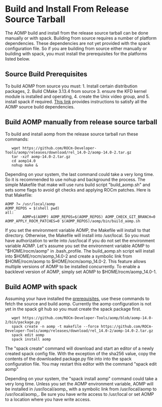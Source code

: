 # Build and Install From Release Source Tarball

The AOMP build and install from the release source tarball can be done manually or with spack.
Building from source requires a number of platform dependencies.
These dependencies are not yet provided with the spack configuration file.
So if you are building from source either manually or building with spack, you must install the prerequisites for the platforms listed below.

## Source Build Prerequisites

To build AOMP from source you must: 1. Install certain distribution packages, 2. Build CMake 3.13.4 from source 3. ensure the KFD kernel module is installed and operating, 4. create the Unix video group, and 5. install spack if required. [This link](SOURCEINSTALL_PREREQUISITE.md) provides instructions to satisfy all the AOMP source build dependencies.

## Build AOMP manually from release source tarball

To build and install aomp from the release source tarball run these commands:

```
   wget https://github.com/ROCm-Developer-Tools/aomp/releases/download/rel_14.0-2/aomp-14.0-2.tar.gz
   tar -xzf aomp-14.0-2.tar.gz
   cd aomp14.0
   nohup make &
```
Depending on your system, the last command could take a very long time.  So it is recommended to use nohup and background the process.  The simple Makefile that make will use runs build script "build_aomp.sh" and sets some flags to avoid git checks and applying ROCm patches. Here is that Makefile:
```
AOMP ?= /usr/local/aomp
AOMP_REPOS = $(shell pwd)
all:
        AOMP=$(AOMP) AOMP_REPOS=$(AOMP_REPOS) AOMP_CHECK_GIT_BRANCH=0 AOMP_APPLY_ROCM_PATCHES=0 $(AOMP_REPOS)/aomp/bin/build_aomp.sh
```
If you set the environment variable AOMP, the Makefile will install to that directory.
Otherwise, the Makefile will install into /usr/local.
So you must have authorization to write into /usr/local if you do not set the environment variable AOMP.
Let's assume you set the environment variable AOMP to "$HOME/rocm/aomp" in .bash_profile.
The build_aomp.sh script will install into $HOME/rocm/aomp_14.0-2 and create a symbolic link from $HOME/rocm/aomp to $HOME/rocm/aomp_14.0-2.
This feature allows multiple versions of AOMP to be installed concurrently.
To enable a backlevel version of AOMP, simply set AOMP to $HOME/rocm/aomp_14.0-1.

## Build AOMP with spack

Assuming your have installed the [prerequisites](SOURCEINSTALL_PREREQUISITE.md), use these commands to fetch the source and build aomp. Currently the aomp configuration is not yet in the spack git hub so you must create the spack package first.

```
   wget https://github.com/ROCm-Developer-Tools/aomp/blob/aomp-14.0-2/bin/package.py
   spack create -n aomp -t makefile --force https://github.com/ROCm-Developer-Tools/aomp/releases/download/rel_14.0-2/aomp-14.0-2.tar.gz
   spack edit aomp
   spack install aomp
```
The "spack create" command will download and start an editor of a newly created spack config file.
With the exception of the sha256 value, copy the contents of the downloaded package.py file into
into the spack configuration file. You may restart this editor with the command "spack edit aomp"

Depending on your system, the "spack install aomp" command could take a very long time.
Unless you set the AOMP environment variable, AOMP will be installed in /usr/local/aomp_<RELEASE> with a symbolic link from /usr/local/aomp to /usr/local/aomp_<RELEASE>.
Be sure you have write access to /usr/local or set AOMP to a location where you have write access.
